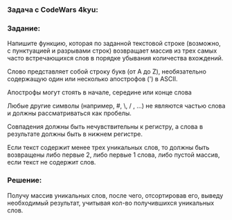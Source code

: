 <h3> Задача с CodeWars 4kyu: </h3>
<h3>Задание:</h3>
<p>Напишите функцию, которая по заданной текстовой строке (возможно, с пунктуацией и разрывами строк) возвращает массив из трех самых часто встречающихся слов в порядке убывания количества вхождений.</p>

<p>Слово представляет собой строку букв (от A до Z), необязательно содержащую один или несколько апострофов (') в ASCII.</p>
<p>Апострофы могут стоять в начале, середине или конце слова</p>
<p>Любые другие символы (например, #, \, / , ...) не являются частью слова и должны рассматриваться как пробелы.</p>
</p>Совпадения должны быть нечувствительны к регистру, а слова в результате должны быть в нижнем регистре.</p>
<p>Если текст содержит менее трех уникальных слов, то должны быть возвращены либо первые 2, либо первые 1 слова, либо пустой массив, если текст не содержит слов.</p>

<h3>Решение:</h3>
<p>Получу массив уникальных слов, после чего, отсортировав его, выведу необходимый результат, учитывая кол-во получившихся уникальных слов.</p>

